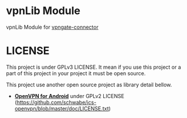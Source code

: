# vpnLib Module

vpnLib Module for [vpngate-connector](https://github.com/hoang-rio/vpngate-connector)

# LICENSE

This project is under GPLv3 LICENSE. It mean if you use this project or a part of this project in your project it must be open source.

This project use another open source project as library detail bellow.
* [**OpenVPN for Android**](https://github.com/schwabe/ics-openvpn) under GPLv2 LICENSE (https://github.com/schwabe/ics-openvpn/blob/master/doc/LICENSE.txt)